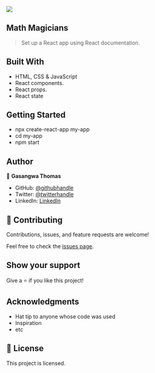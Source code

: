 ![](https://img.shields.io/badge/Microverse-blueviolet)

## Math Magicians

> Set up a React app using React documentation.


## Built With

- HTML, CSS & JavaScript
- React components.
- React props.
- React state

## Getting Started

- npx create-react-app my-app
- cd my-app
- npm start

## Author

👤 **Gasangwa Thomas**

- GitHub: [@githubhandle](https://github.com/gasangw)
- Twitter: [@twitterhandle](https://twitter.com/ThomasGasangwa)
- LinkedIn: [LinkedIn](https://www.linkedin.com/in/gasangwa-thomas-84197222a/)

## 🤝 Contributing

Contributions, issues, and feature requests are welcome!

Feel free to check the [issues page](https://github.com/gasangw/Math-Magicians/issues).

## Show your support

Give a ⭐️ if you like this project!

## Acknowledgments

- Hat tip to anyone whose code was used
- Inspiration
- etc

## 📝 License

This project is licensed.
